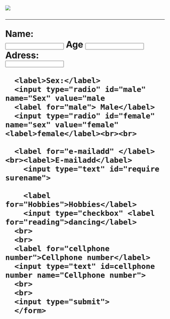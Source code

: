 <!DOCTYPE html>
  <html lang="en">
  
  <head>
    <meta charset=UTF-8>
    <meta name="viewport" content="widht=device-widht, initial-scale.8">
    <title>Form101</title </head>
    
  <body>
    <h1 align="leeminho-south korean actor and singer" </h1>
      <img src=https://static.toiimg.com/thumb/msid-95488123,imgsize-22294,width-200,height-300,resizemode-6/95488123.jpg>
      <hr>
      <label for="name">Name:</label><br>
      <input type="text" id="required surename"> <label>Age</label>
      <input type="text" id="age" name="age"><br>
      <label for="address">Adress:</label><br>
      <input type="text" id="address" name="address" <br>
      
      <label>Sex:</label>
      <input type="radio" id="male" name="Sex" value="male
      <label for="male"> Male</label>
      <input type="radio" id="female" name="sex" value="female" <label>female</label><br><br>
      
      <label for="e-mailadd" </label><br><label>E-mailadd</label>
        <input type="text" id="require surename">
        
        <label for="Hobbies">Hobbies</label>
        <input type="checkbox" <label for="reading">dancing</label>
      <br>
      <br>
      <label for="cellphone number">Cellphone number</label>
      <input type="text" id=cellphone number name="Cellphone number">
      <br>
      <br>
      <input type="submit">
      </form>
  </body>
  
  </html>
